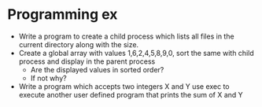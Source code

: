 # Programming ex

- Write a program to create a child process which lists all files in the current directory along with the size.
- Create a global array with values 1,6,2,4,5,8,9,0, sort the same with child process and display in the parent process
  - Are the displayed values in sorted order?
  - If not why?
- Write a program which accepts two integers X and Y use exec to execute another user defined program that prints the sum of X and Y
